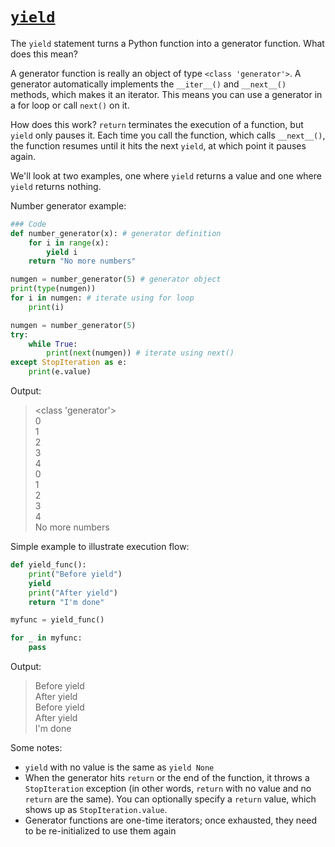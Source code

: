 # <u>`yield`</u>

The `yield` statement turns a Python function into a generator function. What does this mean?

A generator function is really an object of type `<class 'generator'>`. A generator automatically implements the `__iter__()` and `__next__()` methods, which makes it an iterator. This means you can use a generator in a for loop or call `next()` on it.

How does this work? `return` terminates the execution of a function, but `yield` only pauses it. Each time you call the function, which calls `__next__()`, the function resumes until it hits the next `yield`, at which point it pauses again.

We'll look at two examples, one where `yield` returns a value and one where `yield` returns nothing.

Number generator example:
```python
### Code 
def number_generator(x): # generator definition
    for i in range(x):
        yield i
    return "No more numbers"

numgen = number_generator(5) # generator object
print(type(numgen))
for i in numgen: # iterate using for loop
    print(i)

numgen = number_generator(5)
try:
    while True:
        print(next(numgen)) # iterate using next()
except StopIteration as e:
    print(e.value)
```
Output:
> <class 'generator'>  
> 0  
> 1  
> 2  
> 3  
> 4  
> 0  
> 1   
> 2  
> 3  
> 4  
> No more numbers  

Simple example to illustrate execution flow:
```python
def yield_func():
    print("Before yield")
    yield
    print("After yield")
    return "I'm done"

myfunc = yield_func()

for _ in myfunc:
    pass
```
Output:  
> Before yield  
> After yield  
> Before yield  
> After yield  
> I'm done  

Some notes:
* `yield` with no value is the same as `yield None`
* When the generator hits `return` or the end of the function, it throws a `StopIteration` exception (in other words, `return` with no value and no `return` are the same). You can optionally specify a `return` value, which shows up as `StopIteration.value`.
* Generator functions are one-time iterators; once exhausted, they need to be re-initialized to use them again